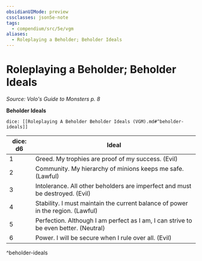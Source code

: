 ```yaml
---
obsidianUIMode: preview
cssclasses: json5e-note
tags:
  - compendium/src/5e/vgm
aliases:
  - Roleplaying a Beholder; Beholder Ideals
---
```

# Roleplaying a Beholder; Beholder Ideals
*Source: Volo's Guide to Monsters p. 8* 

**Beholder Ideals**

`dice: [[Roleplaying A Beholder Beholder Ideals (VGM).md#^beholder-ideals]]`

| dice: d6 | Ideal |
|----------|-------|
| 1 | Greed. My trophies are proof of my success. (Evil) |
| 2 | Community. My hierarchy of minions keeps me safe. (Lawful) |
| 3 | Intolerance. All other beholders are imperfect and must be destroyed. (Evil) |
| 4 | Stability. I must maintain the current balance of power in the region. (Lawful) |
| 5 | Perfection. Although I am perfect as I am, I can strive to be even better. (Neutral) |
| 6 | Power. I will be secure when I rule over all. (Evil) |
^beholder-ideals
